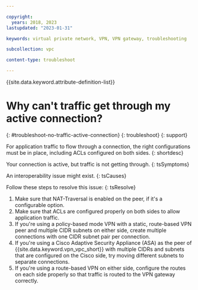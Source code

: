 ```yaml
---

copyright:
  years: 2018, 2023
lastupdated: "2023-01-31"

keywords: virtual private network, VPN, VPN gateway, troubleshooting

subcollection: vpc

content-type: troubleshoot

---
```


{{site.data.keyword.attribute-definition-list}}

# Why can't traffic get through my active connection?
{: #troubleshoot-no-traffic-active-connection}
{: troubleshoot}
{: support}

For application traffic to flow through a connection, the right configurations must be in place, including ACLs configured on both sides.
{: shortdesc}

Your connection is active, but traffic is not getting through.
{: tsSymptoms}

An interoperability issue might exist.
{: tsCauses}

Follow these steps to resolve this issue:
{: tsResolve}

1. Make sure that NAT-Traversal is enabled on the peer, if it's a configurable option.
1. Make sure that ACLs are configured properly on both sides to allow application traffic.
1. If you're using a policy-based mode VPN with a static, route-based VPN peer and multiple CIDR subnets on either side, create multiple connections with one CIDR subnet pair per connection.
1. If you're using a Cisco Adaptive Security Appliance (ASA) as the peer of {{site.data.keyword.vpn_vpc_short}} with multiple CIDRs and subnets that are configured on the Cisco side, try moving different subnets to separate connections.
1. If you're using a route-based VPN on either side, configure the routes on each side properly so that traffic is routed to the VPN gateway correctly. 
